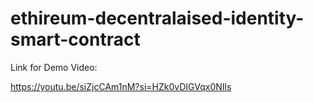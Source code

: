 # ethireum-decentralaised-identity-smart-contract

Link for Demo Video:

https://youtu.be/siZjcCAm1nM?si=HZk0vDIGVqx0NIls
